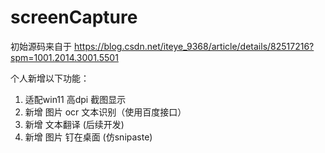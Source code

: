# screenCapture

初始源码来自于 https://blog.csdn.net/iteye_9368/article/details/82517216?spm=1001.2014.3001.5501

个人新增以下功能：
1.  适配win11 高dpi 截图显示
2.  新增 图片 ocr 文本识别（使用百度接口）
3.  新增 文本翻译 (后续开发)
4.  新增 图片 钉在桌面 (仿snipaste)
